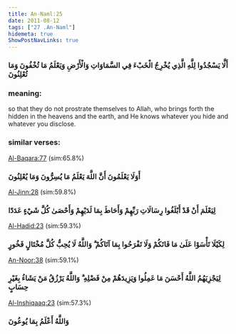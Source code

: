 ```yaml
---
title: An-Naml:25
date: 2011-08-12
tags: ["27 .An-Naml"]
hidemeta: true 
ShowPostNavLinks: true 
---
```

### أَلَّا يَسْجُدُوا لِلَّهِ الَّذِي يُخْرِجُ الْخَبْءَ فِي السَّمَاوَاتِ وَالْأَرْضِ وَيَعْلَمُ مَا تُخْفُونَ وَمَا تُعْلِنُونَ
### meaning: 
so that they do not prostrate themselves to Allah, who brings forth the hidden in the heavens and the earth, and He knows whatever you hide and whatever you disclose.
### similar verses: 

[Al-Baqara:77](/2/77) (sim:65.8%)

### أَوَلَا يَعْلَمُونَ أَنَّ اللَّهَ يَعْلَمُ مَا يُسِرُّونَ وَمَا يُعْلِنُونَ

[Al-Jinn:28](/72/28) (sim:59.8%)

### لِيَعْلَمَ أَنْ قَدْ أَبْلَغُوا رِسَالَاتِ رَبِّهِمْ وَأَحَاطَ بِمَا لَدَيْهِمْ وَأَحْصَىٰ كُلَّ شَيْءٍ عَدَدًا

[Al-Hadid:23](/57/23) (sim:59.3%)

### لِكَيْلَا تَأْسَوْا عَلَىٰ مَا فَاتَكُمْ وَلَا تَفْرَحُوا بِمَا آتَاكُمْ ۗ وَاللَّهُ لَا يُحِبُّ كُلَّ مُخْتَالٍ فَخُورٍ

[An-Noor:38](/24/38) (sim:59.1%)

### لِيَجْزِيَهُمُ اللَّهُ أَحْسَنَ مَا عَمِلُوا وَيَزِيدَهُمْ مِنْ فَضْلِهِ ۗ وَاللَّهُ يَرْزُقُ مَنْ يَشَاءُ بِغَيْرِ حِسَابٍ

[Al-Inshiqaaq:23](/84/23) (sim:57.3%)

### وَاللَّهُ أَعْلَمُ بِمَا يُوعُونَ
